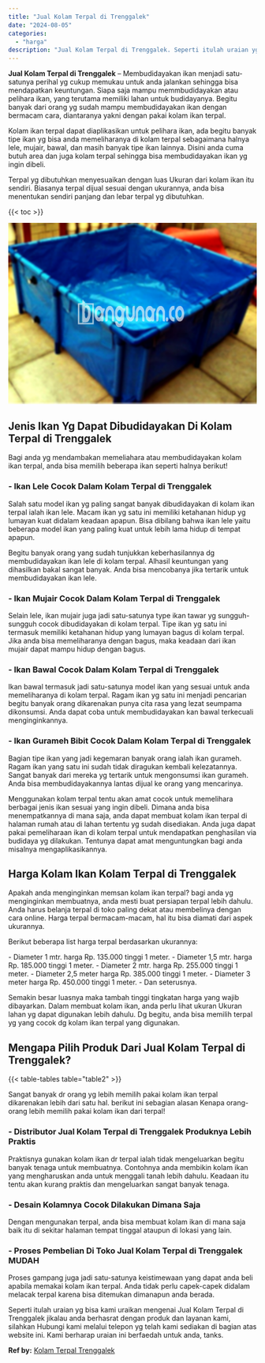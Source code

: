 ```yaml
---
title: "Jual Kolam Terpal di Trenggalek"
date: "2024-08-05"
categories: 
  - "harga"
description: "Jual Kolam Terpal di Trenggalek. Seperti itulah uraian yg bisa kami uraikan mengenai Jual Kolam Terpal di Trenggalek jikalau anda berhasrat dengan produk dan..."
---
```


**Jual Kolam Terpal di Trenggalek** – Membudidayakan ikan menjadi satu-satunya perihal yg cukup memukau untuk anda jalankan sehingga bisa mendapatkan keuntungan. Siapa saja mampu memmbudidayakan atau pelihara ikan, yang terutama memiliki lahan untuk budidayanya. Begitu banyak dari orang yg sudah mampu membudidayakan ikan dengan bermacam cara, diantaranya yakni dengan pakai kolam ikan terpal.

Kolam ikan terpal dapat diaplikasikan untuk pelihara ikan, ada begitu banyak tipe ikan yg bisa anda memeliharanya di kolam terpal sebagaimana halnya lele, mujair, bawal, dan masih banyak tipe ikan lainnya. Disini anda cuma butuh area dan juga kolam terpal sehingga bisa membudidayakan ikan yg ingin dibeli.

Terpal yg dibutuhkan menyesuaikan dengan luas Ukuran dari kolam ikan itu sendiri. Biasanya terpal dijual sesuai dengan ukurannya, anda bisa menentukan sendiri panjang dan lebar terpal yg dibutuhkan.

{{< toc >}}

![Jual Kolam Terpal di Trenggalek](/images/jual-kolam-terpal-29.png)

## Jenis Ikan Yg Dapat Dibudidayakan Di Kolam Terpal di Trenggalek

Bagi anda yg mendambakan memeliahara atau membudidayakan kolam ikan terpal, anda bisa memilih beberapa ikan seperti halnya berikut!

### \- Ikan Lele Cocok Dalam Kolam Terpal di Trenggalek

Salah satu model ikan yg paling sangat banyak dibudidayakan di kolam ikan terpal ialah ikan lele. Macam ikan yg satu ini memiliki ketahanan hidup yg lumayan kuat didalam keadaan apapun. Bisa dibilang bahwa ikan lele yaitu beberapa model ikan yang paling kuat untuk lebih lama hidup di tempat apapun.

Begitu banyak orang yang sudah tunjukkan keberhasilannya dg membudidayakan ikan lele di kolam terpal. Alhasil keuntungan yang dihasilkan bakal sangat banyak. Anda bisa mencobanya jika tertarik untuk membudidayakan ikan lele.

### \- Ikan Mujair Cocok Dalam Kolam Terpal di Trenggalek

Selain lele, ikan mujair juga jadi satu-satunya type ikan tawar yg sungguh-sungguh cocok dibudidayakan di kolam terpal. Tipe ikan yg satu ini termasuk memiliki ketahanan hidup yang lumayan bagus di kolam terpal. Jika anda bisa memeliharanya dengan bagus, maka keadaan dari ikan mujair dapat mampu hidup dengan bagus.

### \- Ikan Bawal Cocok Dalam Kolam Terpal di Trenggalek

Ikan bawal termasuk jadi satu-satunya model ikan yang sesuai untuk anda memeliharanya di kolam terpal. Ragam ikan yg satu ini menjadi pencarian begitu banyak orang dikarenakan punya cita rasa yang lezat seumpama dikonsumsi. Anda dapat coba untuk membudidayakan kan bawal terkecuali menginginkannya.

### \- Ikan Gurameh Bibit Cocok Dalam Kolam Terpal di Trenggalek

Bagian tipe ikan yang jadi kegemaran banyak orang ialah ikan gurameh. Ragam ikan yang satu ini sudah tidak diragukan kembali kelezatannya. Sangat banyak dari mereka yg tertarik untuk mengonsumsi ikan gurameh. Anda bisa membudidayakannya lantas dijual ke orang yang mencarinya.

Menggunakan kolam terpal tentu akan amat cocok untuk memelihara berbagai jenis ikan sesuai yang ingin dibeli. Dimana anda bisa menempatkannya di mana saja, anda dapat membuat kolam ikan terpal di halaman rumah atau di lahan tertentu yg sudah disediakan. Anda juga dapat pakai pemeliharaan ikan di kolam terpal untuk mendapatkan penghasilan via budidaya yg dilakukan. Tentunya dapat amat menguntungkan bagi anda misalnya mengaplikasikannya.

## Harga Kolam Ikan Kolam Terpal di Trenggalek

Apakah anda menginginkan memsan kolam ikan terpal? bagi anda yg menginginkan membuatnya, anda mesti buat persiapan terpal lebih dahulu. Anda harus belanja terpal di toko paling dekat atau membelinya dengan cara online. Harga terpal bermacam-macam, hal itu bisa diamati dari aspek ukurannya.

Berikut beberapa list harga terpal berdasarkan ukurannya:

\- Diameter 1 mtr. harga Rp. 135.000 tinggi 1 meter. - Diameter 1,5 mtr. harga Rp. 185.000 tinggi 1 meter. - Diameter 2 mtr. harga Rp. 255.000 tinggi 1 meter. - Diameter 2,5 meter harga Rp. 385.000 tinggi 1 meter. - Diameter 3 meter harga Rp. 450.000 tinggi 1 meter. - Dan seterusnya.

Semakin besar luasnya maka tambah tinggi tingkatan harga yang wajib dibayarkan. Dalam membuat kolam ikan, anda perlu lihat ukuran Ukuran lahan yg dapat digunakan lebih dahulu. Dg begitu, anda bisa memilih terpal yg yang cocok dg kolam ikan terpal yang digunakan.

## Mengapa Pilih Produk Dari Jual Kolam Terpal di Trenggalek?

{{< table-tables table="table2" >}}

Sangat banyak dr orang yg lebih memilih pakai kolam ikan terpal dikarenakan lebih dari satu hal. berikut ini sebagian alasan Kenapa orang-orang lebih memilih pakai kolam ikan dari terpal!

### \- Distributor Jual Kolam Terpal di Trenggalek Produknya Lebih Praktis

Praktisnya gunakan kolam ikan dr terpal ialah tidak mengeluarkan begitu banyak tenaga untuk membuatnya. Contohnya anda membikin kolam ikan yang mengharuskan anda untuk menggali tanah lebih dahulu. Keadaan itu tentu akan kurang praktis dan mengeluarkan sangat banyak tenaga.

### \- Desain Kolamnya Cocok Dilakukan Dimana Saja

Dengan mengunakan terpal, anda bisa membuat kolam ikan di mana saja baik itu di sekitar halaman tempat tinggal ataupun di lokasi yang lain.

### \- Proses Pembelian Di Toko Jual Kolam Terpal di Trenggalek MUDAH

Proses gampang juga jadi satu-satunya keistimewaan yang dapat anda beli apabila memakai kolam ikan terpal. Anda tidak perlu capek-capek didalam melacak terpal karena bisa ditemukan dimanapun anda berada.

Seperti itulah uraian yg bisa kami uraikan mengenai Jual Kolam Terpal di Trenggalek jikalau anda berhasrat dengan produk dan layanan kami, silahkan Hubungi kami melalui telepon yg telah kami sediakan di bagian atas website ini. Kami berharap uraian ini berfaedah untuk anda, tanks.

**Ref by:** [Kolam Terpal Trenggalek](https://id.wikipedia.org/wiki/Kolam)
